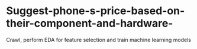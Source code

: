 # Suggest-phone-s-price-based-on-their-component-and-hardware-
Crawl, perform EDA for feature selection and train machine learning models

